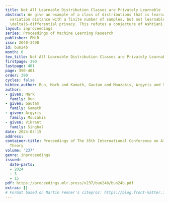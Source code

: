 ```yaml
---
title: Not All Learnable Distribution Classes are Privately Learnable
abstract: We give an example of a class of distributions that is learnable in total
  variation distance with a finite number of samples, but not learnable under $(\varepsilon,
  \delta)$-differential privacy. This refutes a conjecture of Ashtiani.
layout: inproceedings
series: Proceedings of Machine Learning Research
publisher: PMLR
issn: 2640-3498
id: bun24b
month: 0
tex_title: Not All Learnable Distribution Classes are Privately Learnable
firstpage: 390
lastpage: 401
page: 390-401
order: 390
cycles: false
bibtex_author: Bun, Mark and Kamath, Gautam and Mouzakis, Argyris and Singhal, Vikrant
author:
- given: Mark
  family: Bun
- given: Gautam
  family: Kamath
- given: Argyris
  family: Mouzakis
- given: Vikrant
  family: Singhal
date: 2024-03-15
address:
container-title: Proceedings of The 35th International Conference on Algorithmic Learning
  Theory
volume: '237'
genre: inproceedings
issued:
  date-parts:
  - 2024
  - 3
  - 15
pdf: https://proceedings.mlr.press/v237/bun24b/bun24b.pdf
extras: []
# Format based on Martin Fenner's citeproc: https://blog.front-matter.io/posts/citeproc-yaml-for-bibliographies/
---
```


